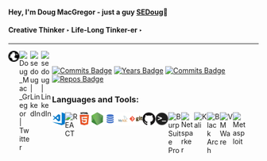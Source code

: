 #### Hey, I'm Doug MacGregor - just a guy [SEDoug][website]👋

#### Creative Thinker ‣ Life-Long Tinker-er ‣

---

[<img align="left" alt="doug-macgregor.webflow.io" width="22px" src="https://raw.githubusercontent.com/iconic/open-iconic/master/svg/globe.svg" />][website]
[<img align="left" alt="Doug_Mac_Gregor | Twitter" width="22px" src="https://cdn.jsdelivr.net/npm/simple-icons@v3/icons/twitter.svg" />][twitter]
[<img align="left" alt="sedoug | LinkedIn" width="22px" src="https://cdn.jsdelivr.net/npm/simple-icons@v3/icons/linkedin.svg" />][linkedin]
[<img align="left" alt="sedoug | LinkedIn" width="22px" src="https://cdn.jsdelivr.net/npm/simple-icons@v3/icons/docker.svg" />][docker]

<br />

[![Commits Badge](https://badges.pufler.dev/commits/all/sedoug)](https://badges.pufler.dev)
[![Years Badge](https://badges.pufler.dev/years/sedoug)](https://badges.pufler.dev)
[![Commits Badge](https://badges.pufler.dev/commits/monthly/sedoug)](https://badges.pufler.dev)
[![Repos Badge](https://badges.pufler.dev/repos/sedoug)](https://badges.pufler.dev)

### Languages and Tools:
<img align="left" alt="Visual Studio Code" width="26px" src="https://raw.githubusercontent.com/github/explore/80688e429a7d4ef2fca1e82350fe8e3517d3494d/topics/visual-studio-code/visual-studio-code.png" />
<img align="left" alt="REACT" width="26px" src="https://cdn.jsdelivr.net/npm/simple-icons@3.11.0/icons/react.svg" />
<img align="left" alt="HTML5" width="26px" src="https://raw.githubusercontent.com/github/explore/80688e429a7d4ef2fca1e82350fe8e3517d3494d/topics/html/html.png" />
<img align="left" alt="Node.js" width="26px" src="https://raw.githubusercontent.com/github/explore/80688e429a7d4ef2fca1e82350fe8e3517d3494d/topics/nodejs/nodejs.png" />
<img align="left" alt="SQL" width="26px" src="https://raw.githubusercontent.com/github/explore/80688e429a7d4ef2fca1e82350fe8e3517d3494d/topics/sql/sql.png" />
<img align="left" alt="MySQL" width="26px" src="https://raw.githubusercontent.com/github/explore/80688e429a7d4ef2fca1e82350fe8e3517d3494d/topics/mysql/mysql.png" />
<img align="left" alt="Git" width="26px" src="https://raw.githubusercontent.com/github/explore/80688e429a7d4ef2fca1e82350fe8e3517d3494d/topics/git/git.png" />
<img align="left" alt="GitHub" width="26px" src="https://raw.githubusercontent.com/github/explore/78df643247d429f6cc873026c0622819ad797942/topics/github/github.png" />
<img align="left" alt="Terminal" width="26px" src="https://raw.githubusercontent.com/github/explore/80688e429a7d4ef2fca1e82350fe8e3517d3494d/topics/terminal/terminal.png" />
<img align="left" alt="Burp Suite Pro" width="26px" src="https://user-images.githubusercontent.com/3903554/95039252-da761e80-0695-11eb-99c9-35003ff6dce9.png" />
<img align="left" alt="Netsparker" width="26px" src="https://user-images.githubusercontent.com/3903554/95039376-2c1ea900-0696-11eb-8d1d-272fe90aa125.jpg" />
<img align="left" alt="Kali" width="26px" src="https://user-images.githubusercontent.com/3903554/95039377-2cb73f80-0696-11eb-811e-f0553c99f77f.png" />
<img align="left" alt="Black Arch" width="26px" src="https://user-images.githubusercontent.com/3903554/95039384-2d4fd600-0696-11eb-8b36-083617bb7651.png" />
<img align="left" alt="VMWare" width="26px" src="https://user-images.githubusercontent.com/3903554/95039381-2d4fd600-0696-11eb-9d6e-7c239c257d58.png" />
<img align="left" alt="Metasploit" width="26px" src="https://user-images.githubusercontent.com/3903554/95039379-2d4fd600-0696-11eb-84f4-b707f7b35cf3.jpg" />

[website]: https://dougmacgregor.io
[twitter]: https://twitter.com/Doug_Mac_Gregor
[linkedin]: https://linkedin.com/in/sedoug
[docker]: https://hub.docker.com/u/sedoug
